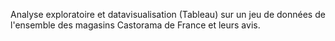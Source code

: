 Analyse exploratoire et datavisualisation (Tableau) sur un jeu de données de l'ensemble des magasins Castorama de France et leurs avis.
